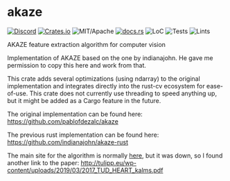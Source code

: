 # akaze

[![Discord][dci]][dcl] [![Crates.io][ci]][cl] ![MIT/Apache][li] [![docs.rs][di]][dl] ![LoC][lo] ![Tests][btl] ![Lints][bll]

[ci]: https://img.shields.io/crates/v/akaze.svg
[cl]: https://crates.io/crates/akaze/

[li]: https://img.shields.io/crates/l/specs.svg?maxAge=2592000

[di]: https://docs.rs/akaze/badge.svg
[dl]: https://docs.rs/akaze/

[lo]: https://tokei.rs/b1/github/rust-cv/akaze?category=code

[dci]: https://img.shields.io/discord/550706294311485440.svg?logo=discord&colorB=7289DA
[dcl]: https://discord.gg/d32jaam

[btl]: https://github.com/rust-cv/akaze/workflows/unit%20tests/badge.svg
[bll]: https://github.com/rust-cv/akaze/workflows/lints/badge.svg

AKAZE feature extraction algorithm for computer vision

Implementation of AKAZE based on the one by indianajohn. He gave me permission to copy this here and work from that.

This crate adds several optimizations (using ndarray) to the original implementation and integrates directly into the rust-cv ecosystem for ease-of-use. This crate does not currently use threading to speed anything up, but it might be added as a Cargo feature in the future.

The original implementation can be found here: https://github.com/pablofdezalc/akaze

The previous rust implementation can be found here: https://github.com/indianajohn/akaze-rust

The main site for the algorithm is normally [here](http://www.robesafe.com/personal/pablo.alcantarilla/kaze.html), but it was down, so I found another link to the paper: http://tulipp.eu/wp-content/uploads/2019/03/2017_TUD_HEART_kalms.pdf
